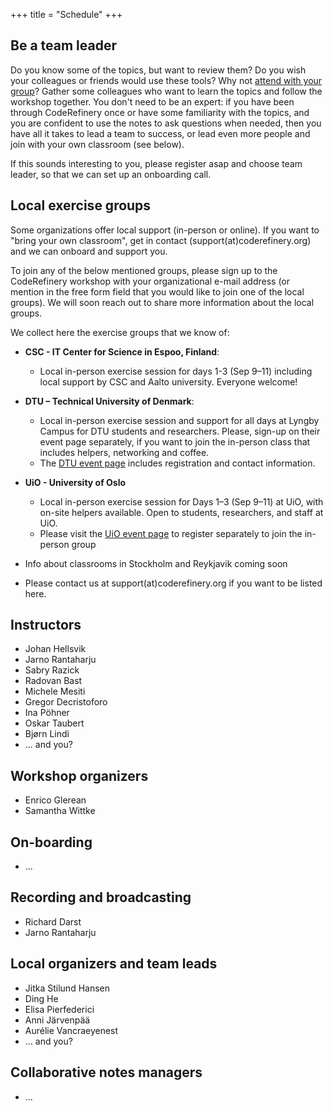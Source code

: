 +++
title = "Schedule"
+++

## Be a team leader

Do you know some of the topics, but want to review them?
Do you wish your colleagues or friends would use these tools?
Why not [attend with your group](@/join.md)?
Gather some colleagues who want to learn the topics and follow the workshop together.
You don't need to be an expert: if you have been through CodeRefinery once or have some familiarity
with the topics, and you are confident to use the notes to ask questions when needed,
then you have all it takes to lead a team to success,
or lead even more people and join with your own classroom (see below).

If this sounds interesting to you, please register asap and choose team leader, 
so that we can set up an onboarding call. 


## Local exercise groups

Some organizations offer local support (in-person or online). 
If you want to "bring your own classroom", get in contact (support(at)coderefinery.org) and we can onboard and support you.

To join any of the below mentioned groups, please sign up to the CodeRefinery workshop with your organizational e-mail address (or mention in the free form field that you would like to join one of the local groups). We will soon reach out to share more information about the local groups. 

We collect here the exercise groups that we know of:
- **CSC - IT Center for Science in Espoo, Finland**:
    - Local in-person exercise session for days 1-3 (Sep 9–11) including local support by CSC and Aalto university. Everyone welcome! 
- **DTU – Technical University of Denmark**:
    - Local in-person exercise session and support for all days at Lyngby Campus for DTU students and researchers. Please, sign-up on their event page separately, if you want to join the in-person class that includes helpers, networking and coffee.
    - The [DTU event page](https://www.bibliotek.dtu.dk/en/calendar/coderefinery-09092025?id=d2fa87ed-efb3-49bd-86de-7a54d043b3ae) includes registration and contact information.
- **UiO - University of Oslo** 
    - Local in-person exercise session for Days 1–3 (Sep 9–11) at UiO, with on-site helpers available. Open to students, researchers, and staff at UiO.
    - Please visit the [UiO event page](https://www.ub.uio.no/english/courses-events/courses/coderefinery/time-and-place/2025-09-9-coderefineryWorkshop.html) to register separately to join the in-person group

- Info about classrooms in Stockholm and Reykjavik coming soon
- Please contact us at support(at)coderefinery.org if you want to be listed here. 


## Instructors

- Johan Hellsvik
- Jarno Rantaharju
- Sabry Razick
- Radovan Bast
- Michele Mesiti
- Gregor Decristoforo
- Ina Pöhner
- Oskar Taubert
- Bjørn Lindi
- ... and you? 


## Workshop organizers

- Enrico Glerean 
- Samantha Wittke


## On-boarding

- ...



## Recording and broadcasting

- Richard Darst
- Jarno Rantaharju


## Local organizers and team leads

- Jitka Stilund Hansen
- Ding He
- Elisa Pierfederici
- Anni Järvenpää
- Aurélie Vancraeyenest
- ... and you?


## Collaborative notes managers

- ...
